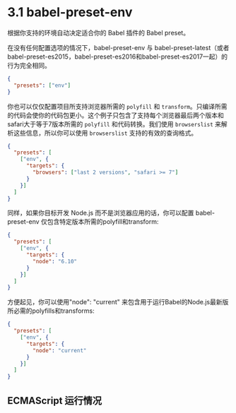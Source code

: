 # 3.1 babel-preset-env

根据你支持的环境自动决定适合你的 Babel 插件的 Babel preset。

在没有任何配置选项的情况下，babel-preset-env 与 babel-preset-latest（或者babel-preset-es2015，babel-preset-es2016和babel-preset-es2017一起）的行为完全相同。

```JSON
{
  "presets": ["env"]
}
```

你也可以仅仅配置项目所支持浏览器所需的 `polyfill` 和 `transform`。只编译所需的代码会使你的代码包更小。这个例子只包含了支持每个浏览器最后两个版本和safari大于等于7版本所需的 `polyfill` 和代码转换。我们使用 `browserslist` 来解析这些信息，所以你可以使用 `browserslist` 支持的有效的查询格式。

```JSON
{
  "presets": [
    ["env", {
      "targets": {
        "browsers": ["last 2 versions", "safari >= 7"]
      }
    }]
  ]
}
```

同样，如果你目标开发 Node.js 而不是浏览器应用的话，你可以配置 babel-preset-env 仅包含特定版本所需的polyfill和transform:

```JSON
{
  "presets": [
    ["env", {
      "targets": {
        "node": "6.10"
      }
    }]
  ]
}
```

方便起见，你可以使用"node": "current" 来包含用于运行Babel的Node.js最新版所必需的polyfills和transforms:

```JSON
{
  "presets": [
    ["env", {
      "targets": {
        "node": "current"
      }
    }]
  ]
}
```

## ECMAScript 运行情况

[](https://cloud.githubusercontent.com/assets/588473/19214029/58deebce-8d48-11e6-9004-ee3fbcb75d8b.png)

